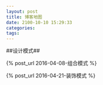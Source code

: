 ```yaml
---
layout: post
title: 博客地图
date: 2100-10-10 15:29:33
categories: 
tags:
---
```


##设计模式##

&#123;% post_url 2016-04-08-组合模式 %&#125;

&#123;% post_url 2016-04-21-装饰模式 %&#125;
